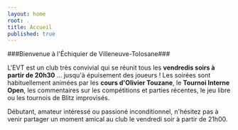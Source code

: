 ```yaml
---
layout: home
root: .
title: Accueil
published: true
---
```


###Bienvenue à l'Échiquier de Villeneuve-Tolosane###

L'EVT est un club très convivial qui se réunit tous les **vendredis soirs à partir de 20h30** ... jusqu'à épuisement des joueurs ! Les soirées sont habituellement animées par les **cours d'Olivier Touzane**, le **Tournoi Interne Open**, les commentaires sur les compétitions et parties récentes, le jeu libre ou les tournois de Blitz improvisés.

Débutant, amateur intéressé ou passioné inconditionnel, n'hésitez pas à venir partager un moment amical au club le vendredi soir à partir de 21h00.
